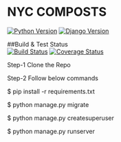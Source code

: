 # NYC COMPOSTS  

[![Python Version](https://img.shields.io/badge/python-3.7-brightgreen.svg)](https://python.org)
[![Django Version](https://img.shields.io/badge/django-3.2-brightgreen.svg)](https://djangoproject.com)
  
##Build & Test Status  
[![Build Status](https://app.travis-ci.com/gcivil-nyu-org/INET-Monday-Spring2023-Team-4.svg?branch=develop)](https://app.travis-ci.com/gcivil-nyu-org/INET-Monday-Spring2023-Team-4)
[![Coverage Status](https://coveralls.io/repos/github/gcivil-nyu-org/INET-Monday-Spring2023-Team-4/badge.svg?branch=develop)](https://coveralls.io/github/gcivil-nyu-org/INET-Monday-Spring2023-Team-4?branch=develop)
  
Step-1
Clone the Repo

Step-2
Follow below commands 

$ pip install -r requirements.txt

$ python manage.py migrate

$ python manage.py createsuperuser

$ python manage.py runserver
